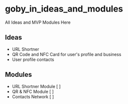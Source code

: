 # goby_in_ideas_and_modules
All Ideas and MVP Modules Here

## Ideas
  
  * URL Shortner
  * QR Code and NFC Card for user's profile and business
  * User profile contacts

## Modules

  * URL Shortner Module   [ ]
  * QR & NFC Module       [ ]
  * Contacts Network      [ ]
